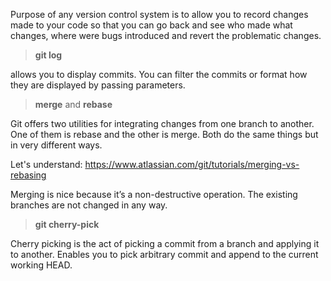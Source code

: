 Purpose of any version control system is to allow you to record changes made to your code so that you can go back and see who made what changes, where were bugs introduced and revert the problematic changes.

> **git log**

allows you to display commits. You can filter the commits or format how they are displayed by passing parameters.

> **merge** and **rebase**

Git offers two utilities for integrating changes from one branch to another. One of them is rebase and the other is merge. Both do the same things but in very different ways.

Let's understand:
https://www.atlassian.com/git/tutorials/merging-vs-rebasing

Merging is nice because it’s a non-destructive operation. The existing branches are not changed in any way. 

> **git cherry-pick**

Cherry picking is the act of picking a commit from a branch and applying it to another. 
Enables you to pick arbitrary commit and append to the current working HEAD.
